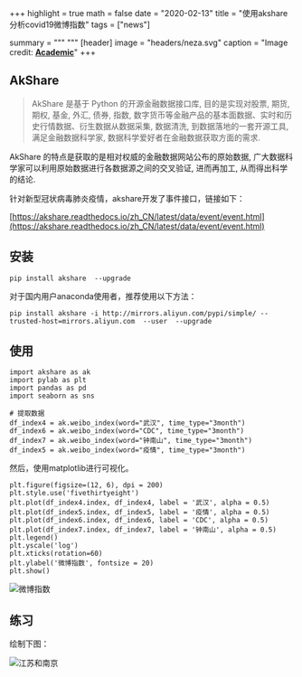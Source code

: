 +++
highlight = true
math = false
date = "2020-02-13"
title = "使用akshare分析covid19微博指数"
tags = ["news"]

summary = """ 
"""
[header]
image = "headers/neza.svg"
caption = "Image credit: [**Academic**](https://github.com/gcushen/hugo-academic/)"
+++ 

## AkShare

> AkShare 是基于 Python 的开源金融数据接口库, 目的是实现对股票, 期货, 期权, 基金, 外汇, 债券, 指数, 数字货币等金融产品的基本面数据、实时和历史行情数据、衍生数据从数据采集, 数据清洗, 到数据落地的一套开源工具, 满足金融数据科学家, 数据科学爱好者在金融数据获取方面的需求.


AkShare 的特点是获取的是相对权威的金融数据网站公布的原始数据, 广大数据科学家可以利用原始数据进行各数据源之间的交叉验证, 进而再加工, 从而得出科学的结论.

针对新型冠状病毒肺炎疫情，akshare开发了事件接口，链接如下：

[https://akshare.readthedocs.io/zh_CN/latest/data/event/event.html](https://akshare.readthedocs.io/zh_CN/latest/data/event/event.html)

## 安装

```
pip install akshare  --upgrade
```

对于国内用户anaconda使用者，推荐使用以下方法：

```
pip install akshare -i http://mirrors.aliyun.com/pypi/simple/ --trusted-host=mirrors.aliyun.com  --user  --upgrade
```
## 使用

```
import akshare as ak
import pylab as plt
import pandas as pd
import seaborn as sns

# 提取数据
df_index4 = ak.weibo_index(word="武汉", time_type="3month")
df_index6 = ak.weibo_index(word="CDC", time_type="3month")
df_index7 = ak.weibo_index(word="钟南山", time_type="3month")
df_index5 = ak.weibo_index(word="疫情", time_type="3month")
```
然后，使用matplotlib进行可视化。

```
plt.figure(figsize=(12, 6), dpi = 200)
plt.style.use('fivethirtyeight')
plt.plot(df_index4.index, df_index4, label = '武汉', alpha = 0.5)
plt.plot(df_index5.index, df_index5, label = '疫情', alpha = 0.5)
plt.plot(df_index6.index, df_index6, label = 'CDC', alpha = 0.5)
plt.plot(df_index7.index, df_index7, label = '钟南山', alpha = 0.5)
plt.legend()
plt.yscale('log')
plt.xticks(rotation=60)
plt.ylabel('微博指数', fontsize = 20)
plt.show()
```
![微博指数](https://upload-images.jianshu.io/upload_images/38934-7c55a921745a82e0.png?imageMogr2/auto-orient/strip%7CimageView2/2/w/1240)

## 练习

绘制下图：

![江苏和南京](https://upload-images.jianshu.io/upload_images/38934-d9e561a784f805af.png?imageMogr2/auto-orient/strip%7CimageView2/2/w/1240)
